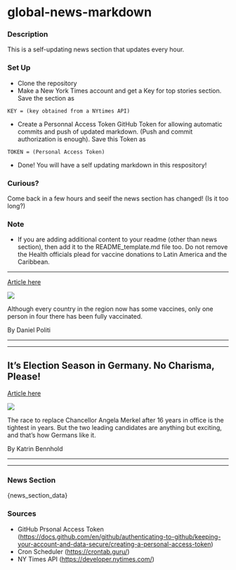 # global-news-markdown

### Description 
This is a self-updating news section that updates every hour.

### Set Up 
* Clone the repository
* Make a New York Times account and get a Key for top stories section. Save the section as 
 ```
 KEY = (key obtained from a NYtimes API)
 ```
*  Create a Personnal Access Token GitHub Token for allowing automatic commits and push of updated markdown. (Push and commit authorization is enough). Save this Token as 
```
TOKEN = (Personal Access Token)
```
* Done! You will have a self updating markdown in this respository!

### Curious?
Come back in a few hours and seeif the news section has changed! (Is it too long?)

### Note
* If you are adding additional content to your readme (other than news section), then add it to the README_template.md file too. Do not remove the Health officials plead for vaccine donations to Latin America and the Caribbean.
--------------------------------------------------------------------------------

[Article here](https://www.nytimes.com/2021/09/01/world/health-officials-plead-for-vaccine-donations-to-latin-america-and-the-caribbean.html)

[![](https://static01.nyt.com/images/2021/09/01/multimedia/01virus-briefing-PAHO2/merlin_191097276_d891ce40-17fe-498d-983c-228064dbc101-superJumbo.jpg)](https://www.nytimes.com/2021/09/01/world/health-officials-plead-for-vaccine-donations-to-latin-america-and-the-caribbean.html)

Although every country in the region now has some vaccines, only one person in four there has been fully vaccinated.

By Daniel Politi

* * *

* * *

It’s Election Season in Germany. No Charisma, Please!
-----------------------------------------------------

[Article here](https://www.nytimes.com/2021/09/01/world/europe/germany-election-scholz-laschet-baerbock-merkel.html)

[![](https://static01.nyt.com/images/2021/09/01/world/01germany-campaign01/merlin_192550398_65ba2672-d810-46d9-b6a4-019a680c8f71-superJumbo.jpg)](https://www.nytimes.com/2021/09/01/world/europe/germany-election-scholz-laschet-baerbock-merkel.html)

The race to replace Chancellor Angela Merkel after 16 years in office is the tightest in years. But the two leading candidates are anything but exciting, and that’s how Germans like it.

By Katrin Bennhold

* * *

* * *

### News Section 
{news_section_data}


### Sources 
* GitHub Prsonal Access Token (https://docs.github.com/en/github/authenticating-to-github/keeping-your-account-and-data-secure/creating-a-personal-access-token)
* Cron Scheduler (https://crontab.guru/)
* NY Times API (https://developer.nytimes.com/)
